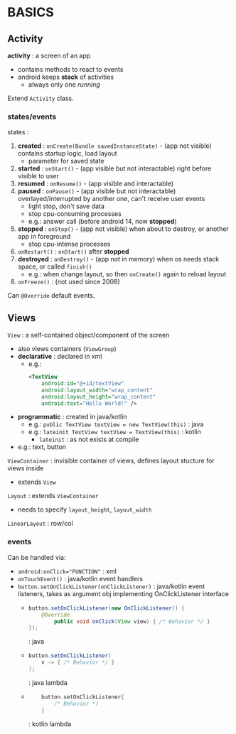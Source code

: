 # BASICS


## Activity

**activity** : a screen of an app  
*	contains methods to react to events
*	android keeps **stack** of activities
	*	always only one _running_

Extend `Activity` class.  

### states/events

states :
1.	**created** : `onCreate(Bundle savedInstanceState)` - (app not visible) contains startup logic, load layout
	*	parameter for saved state
2.	**started** : `onStart()` - (app visible but not interactable) right before visible to user  
3.	**resumed** : `onResume()` - (app visible and interactable)  
4.	**paused** : `onPause()` - (app visible but not interactable) overlayed/interrupted by another one, can't receive user events  
	*	light stop, don't save data
	*	stop cpu-consuming processes
	*	e.g.: answer call (before android 14, now **stopped**)
5.	**stopped** : `onStop()` - (app not visible) when about to destroy, or another app in foreground 
	*	stop cpu-intense processes
6.	`onRestart()` : `onStart()` after **stopped**    
7.	**destroyed** : `onDestroy()` - (app not in memory) when os needs stack space, or called `finish()`   
	*	e.g.: when change layout, so then `onCreate()` again to reload layout
8.	`onFreeze()` : (not used since 2008)  

Can `@Override` default events.  

## Views

`View` : a self-contained object/component of the screen 
*	also views containers (`ViewGroup`) 
*	**declarative** : declared in xml
	*	e.g.:
		```xml
		<TextView
			android:id="@+id/textView"
			android:layout_width="wrap_content"
			android:layout_height="wrap_content"
			android:text="Hello World!" />
		```
*	**programmatic** : created in java/kotlin
	*	e.g.: `public TextView textView = new TextView(this)` : java
	*	e.g.: `lateinit TextView textView = TextView(this)` : kotlin
		*	`lateinit` : as not exists at compile
*	e.g.: text, button

`ViewContainer` : invisible container of views, defines layout stucture for views inside
*	extends `View`

`Layout` : extends `ViewContainer`
*	needs to specify `layout_height`, `layout_width`

`LinearLayout` : row/col  

### events
Can be handled via:
*	`android:onClick="FUNCTION"` : xml
*	`onTouchEvent()` : java/kotlin event handlers
*	`button.setOnClickListener(onClickListener)` : java/kotlin event listeners, takes as argument obj implementing OnClickListener interface
	*	```java
		button.setOnClickListener(new OnClickListener() {
			@Override
				public void onClick(View view) { /* Behavior */ }
		});
		```
		: java
	*	```java
		button.setOnClickListener(
			v -> { /* Behavior */ }
		);
		```
		: java lambda
	*	```kotlin
			button.setOnClickListener{
				/* Behavior */
			}
		```
		: kotlin lambda